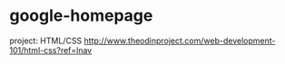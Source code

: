 # google-homepage
project: HTML/CSS
http://www.theodinproject.com/web-development-101/html-css?ref=lnav